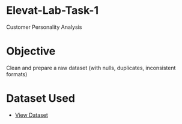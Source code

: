# Elevat-Lab-Task-1
Customer Personality Analysis

# Objective
Clean and prepare a raw dataset (with nulls, duplicates, inconsistent formats)

# Dataset Used
- <a href = "https://github.com/Alazizu6798/Elevat-Lab-Task-1/blob/main/marketing_campaign.csv">View Dataset</a>
